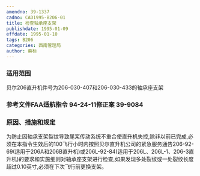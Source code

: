 ```yaml
---
amendno: 39-1337  
cadno: CAD1995-B206-01  
title: 检查轴承座支架  
publishdate: 1995-01-09  
effdate: 1995-01-10  
tags: B206  
categories: 西南管理局  
author: 蔡标  
---
```

  
### 适用范围  
贝尔206直升机件号为206-030-407和206-030-433的轴承座支架  
  
<!--more-->  
### 参考文件FAA适航指令 94-24-11修正案 39-9084  
  
### 原因、措施和规定  
为防止因轴承支架裂纹导致尾桨传动系统不重合使直升机失控,除非以前已完成,必须在本指令生效后的100飞行小时内按照贝尔直升机公司的紧急服务通告206-92-69(适用于206A和206B直升机)或206L-92-84(适用于206L、206L-1、206-3直升机)的要求和实施细则对轴承座支架进行检查,如果发现多处裂纹或一处裂纹长度超过0.10英寸,必须在下次飞行前更换支架。  
